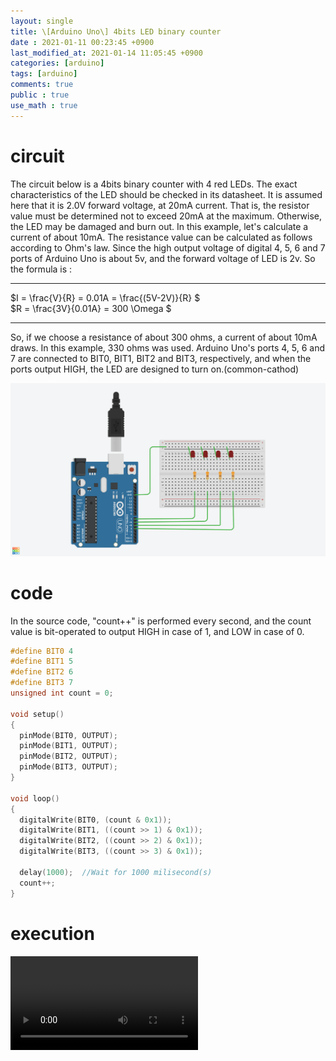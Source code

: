 ```yaml
---
layout: single
title: \[Arduino Uno\] 4bits LED binary counter
date : 2021-01-11 00:23:45 +0900
last_modified_at: 2021-01-14 11:05:45 +0900
categories: [arduino]
tags: [arduino]
comments: true
public : true
use_math : true
---
```


# circuit
 The circuit below is a 4bits binary counter with 4 red LEDs. The exact characteristics of the LED should be checked in its datasheet.
 It is assumed here that it is 2.0V forward voltage, at 20mA current.
 That is, the resistor value must be determined not to exceed 20mA at the maximum. Otherwise, the LED may be damaged and burn out.
 In this example, let's calculate a current of about 10mA.
 The resistance value can be calculated as follows according to Ohm's law. Since the high output voltage of digital 4, 5, 6 and 7 ports of Arduino Uno is about 5v, and the forward voltage of LED is 2v.
 So the formula is :
 
 
 ---
 $I = \frac{V}{R}  = 0.01A = \frac{(5V-2V)}{R} $\
 $R = \frac{3V}{0.01A} = 300 \Omega $
 
 ---
 
 So, if we choose a resistance of about 300 ohms, a current of about 10mA draws. In this example, 330 ohms was used.
 Arduino Uno's ports 4, 5, 6 and 7 are connected to BIT0, BIT1, BIT2 and BIT3, respectively, and when the ports output HIGH, the LED are designed to turn on.(common-cathod)
 
  ![title](/assets/images/4bits_led_binary_counter.png)

# code
 In the source code, "count++" is performed every second, and the count value is bit-operated to output HIGH in case of 1, and LOW in case of 0.
```c
#define BIT0 4
#define BIT1 5
#define BIT2 6
#define BIT3 7
unsigned int count = 0;

void setup()
{
  pinMode(BIT0, OUTPUT);
  pinMode(BIT1, OUTPUT);
  pinMode(BIT2, OUTPUT);
  pinMode(BIT3, OUTPUT);
}

void loop()
{
  digitalWrite(BIT0, (count & 0x1));
  digitalWrite(BIT1, ((count >> 1) & 0x1));
  digitalWrite(BIT2, ((count >> 2) & 0x1));
  digitalWrite(BIT3, ((count >> 3) & 0x1));

  delay(1000);  //Wait for 1000 milisecond(s)
  count++;
}

```
# execution
<video controls autoplay>
  <source type="video/mp4" src="/assets/videos/4bits_led_binary_counter.mp4">
</video>
